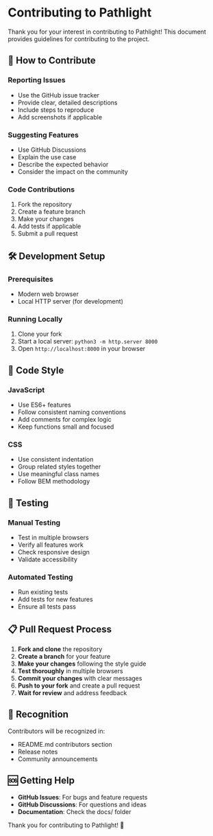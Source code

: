 # Contributing to Pathlight

Thank you for your interest in contributing to Pathlight! This document provides guidelines for contributing to the project.

## 🎯 How to Contribute

### Reporting Issues
- Use the GitHub issue tracker
- Provide clear, detailed descriptions
- Include steps to reproduce
- Add screenshots if applicable

### Suggesting Features
- Use GitHub Discussions
- Explain the use case
- Describe the expected behavior
- Consider the impact on the community

### Code Contributions
1. Fork the repository
2. Create a feature branch
3. Make your changes
4. Add tests if applicable
5. Submit a pull request

## 🛠️ Development Setup

### Prerequisites
- Modern web browser
- Local HTTP server (for development)

### Running Locally
1. Clone your fork
2. Start a local server: `python3 -m http.server 8000`
3. Open `http://localhost:8000` in your browser

## 📝 Code Style

### JavaScript
- Use ES6+ features
- Follow consistent naming conventions
- Add comments for complex logic
- Keep functions small and focused

### CSS
- Use consistent indentation
- Group related styles together
- Use meaningful class names
- Follow BEM methodology

## 🧪 Testing

### Manual Testing
- Test in multiple browsers
- Verify all features work
- Check responsive design
- Validate accessibility

### Automated Testing
- Run existing tests
- Add tests for new features
- Ensure all tests pass

## 📋 Pull Request Process

1. **Fork and clone** the repository
2. **Create a branch** for your feature
3. **Make your changes** following the style guide
4. **Test thoroughly** in multiple browsers
5. **Commit your changes** with clear messages
6. **Push to your fork** and create a pull request
7. **Wait for review** and address feedback

## 🎉 Recognition

Contributors will be recognized in:
- README.md contributors section
- Release notes
- Community announcements

## 🆘 Getting Help

- **GitHub Issues**: For bugs and feature requests
- **GitHub Discussions**: For questions and ideas
- **Documentation**: Check the docs/ folder

Thank you for contributing to Pathlight! 🚀
